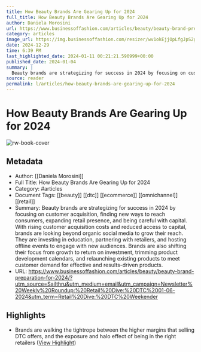 ```yaml
---
title: How Beauty Brands Are Gearing Up for 2024
full_title: How Beauty Brands Are Gearing Up for 2024
author: Daniela Morosini
url: https://www.businessoffashion.com/articles/beauty/beauty-brand-preparation-for-2024/?utm_source=Sailthru&utm_medium=email&utm_campaign=Newsletter%20Weekly%20Roundup:%20Retail%20Dive:%20DTC%2001-06-2024&utm_term=Retail%20Dive:%20DTC%20Weekender
category: articles
image_url: https://img.businessoffashion.com/resizer/wv1okEjjOpLfgJpS2gqnjJpwTck=/1200x630/filters:format(jpg):quality(70)/cloudfront-eu-central-1.images.arcpublishing.com/businessoffashion/Q3X53SRU6VGWHPFJSBYERAUNDA.jpg
date: 2024-12-29
time: 6:39 PM
last_highlighted_date: 2024-01-11 00:21:21.590999+00:00
published_date: 2024-01-04
summary: |
  Beauty brands are strategizing for success in 2024 by focusing on customer acquisition, finding new ways to reach consumers, expanding retail presence, and being careful with capital. With rising customer acquisition costs and reduced access to capital, brands are looking beyond organic social media to grow their reach. They are investing in education, partnering with retailers, and hosting offline events to engage with new audiences. Brands are also shifting their focus from growth to return on investment, trimming product development calendars, and relaunching existing products to meet customer demand for effective and results-driven products.
source: reader
permalink: l/articles/how-beauty-brands-are-gearing-up-for-2024
---
```

# How Beauty Brands Are Gearing Up for 2024

![rw-book-cover](https://img.businessoffashion.com/resizer/wv1okEjjOpLfgJpS2gqnjJpwTck=/1200x630/filters:format(jpg):quality(70)/cloudfront-eu-central-1.images.arcpublishing.com/businessoffashion/Q3X53SRU6VGWHPFJSBYERAUNDA.jpg)

## Metadata
- Author: [[Daniela Morosini]]
- Full Title: How Beauty Brands Are Gearing Up for 2024
- Category: #articles
- Document Tags: [[beauty]] [[dtc]] [[ecommerce]] [[omnichannel]] [[retail]] 
- Summary: Beauty brands are strategizing for success in 2024 by focusing on customer acquisition, finding new ways to reach consumers, expanding retail presence, and being careful with capital. With rising customer acquisition costs and reduced access to capital, brands are looking beyond organic social media to grow their reach. They are investing in education, partnering with retailers, and hosting offline events to engage with new audiences. Brands are also shifting their focus from growth to return on investment, trimming product development calendars, and relaunching existing products to meet customer demand for effective and results-driven products.
- URL: https://www.businessoffashion.com/articles/beauty/beauty-brand-preparation-for-2024/?utm_source=Sailthru&utm_medium=email&utm_campaign=Newsletter%20Weekly%20Roundup:%20Retail%20Dive:%20DTC%2001-06-2024&utm_term=Retail%20Dive:%20DTC%20Weekender

## Highlights
- Brands are walking the tightrope between the higher margins that selling DTC offers, and the exposure and halo effect of being in the right retailers ([View Highlight](https://read.readwise.io/read/01hktya69041nqc2vfkkfcvkwd))


